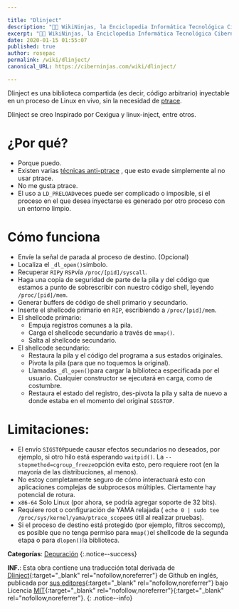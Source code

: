 ```yaml
---

title: "Dlinject"
description: "👨‍💻 WikiNinjas, la Enciclopedia Informática Tecnológica Ciberninjas: Dlinject"
excerpt: "👨‍💻 WikiNinjas, la Enciclopedia Informática Tecnológica Ciberninjas: Dlinject"
date: 2020-01-15 01:55:07
published: true
author: rosepac
permalink: /wiki/dlinject/
canonical_URL: https://ciberninjas.com/wiki/dlinject/

---
```


Dlinject es una biblioteca compartida (es decir, código arbitrario) inyectable en un proceso de Linux en vivo, sin la necesidad de [ptrace](/wiki/ptrace).

Dlinject se creo Inspirado por Cexigua y linux-inject, entre otros.

# ¿Por qué?

- Porque puedo.
- Existen varias [técnicas anti-ptrace](https://www.aldeid.com/wiki/Ptrace-anti-debugging) , que esto evade simplemente al no usar ptrace.
- No me gusta ptrace.
- El uso a `LD_PRELOAD`veces puede ser complicado o imposible, si el proceso en el que desea inyectarse es generado por otro proceso con un entorno limpio.

# Cómo funciona

- Envíe la señal de parada al proceso de destino. (Opcional)
- Localiza el `_dl_open()`símbolo.
- Recuperar `RIP`y `RSP`vía `/proc/[pid]/syscall`.
- Haga una copia de seguridad de parte de la pila y del código que estamos a punto de sobrescribir con nuestro código shell, leyendo `/proc/[pid]/mem`.
- Generar buffers de código de shell primario y secundario.
- Inserte el shellcode primario en `RIP`, escribiendo a `/proc/[pid]/mem`.
- El shellcode primario:
	- Empuja registros comunes a la pila.
	- Carga el shellcode secundario a través de `mmap()`.
	- Salta al shellcode secundario.
- El shellcode secundario:
	- Restaura la pila y el código del programa a sus estados originales.
	- Pivota la pila (para que no toquemos la original).
	- Llamadas `_dl_open()`para cargar la biblioteca especificada por el usuario. Cualquier constructor se ejecutará en carga, como de costumbre.
	- Restaura el estado del registro, des-pivota la pila y salta de nuevo a donde estaba en el momento del original `SIGSTOP`.

# Limitaciones:

- El envío `SIGSTOP`puede causar efectos secundarios no deseados, por ejemplo, si otro hilo está esperando `waitpid()`. La `--stopmethod=cgroup_freeze`opción evita esto, pero requiere root (en la mayoría de las distribuciones, al menos).
- No estoy completamente seguro de cómo interactuará esto con aplicaciones complejas de subprocesos múltiples. Ciertamente hay potencial de rotura.
- `x86-64` Solo Linux (por ahora, se podría agregar soporte de 32 bits).
- Requiere root o configuración de YAMA relajada ( `echo 0 | sudo tee /proc/sys/kernel/yama/ptrace_scope`es útil al realizar pruebas).
- Si el proceso de destino está protegido (por ejemplo, filtros seccomp), es posible que no tenga permiso para `mmap()`el shellcode de la segunda etapa o para `dlopen()`la biblioteca.

**Categorías**: [Depuración](/wiki/categoria/depuracion/)
{:.notice--success}

**INF.**: Esta obra contiene una traducción total derivada de [Dlinject](https://github.com/DavidBuchanan314/dlinject#dlinjectpy){:target="_blank" rel="nofollow,noreferrer"} de Github en inglés, publicada por [sus editores](https://en.wikipedia.org/w/index.php?title=Ptrace&action=history){:target="_blank" rel="nofollow,noreferrer"} bajo Licencia [MIT](https://github.com/DavidBuchanan314/dlinject/blob/master/LICENSE){:target="_blank" rel="nofollow,noreferrer"}{:target="_blank" rel="nofollow,noreferrer"}.
{: .notice--info}